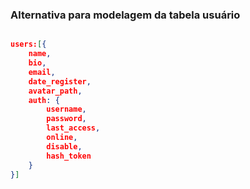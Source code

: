 ### Alternativa para modelagem da tabela usuário

```json

users:[{  
	name,  
	bio,  
	email,  
	date_register,  
	avatar_path,
    auth: {  
		username,  
		password,  
		last_access,  
		online,  
		disable,  
		hash_token  
	}
}]

```